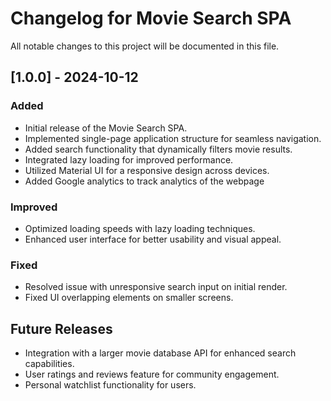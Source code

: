 
# Changelog for Movie Search SPA

All notable changes to this project will be documented in this file.

## [1.0.0] - 2024-10-12
### Added
- Initial release of the Movie Search SPA.
- Implemented single-page application structure for seamless navigation.
- Added search functionality that dynamically filters movie results.
- Integrated lazy loading for improved performance.
- Utilized Material UI for a responsive design across devices.
- Added Google analytics to track analytics of the webpage

### Improved 
- Optimized loading speeds with lazy loading techniques.
- Enhanced user interface for better usability and visual appeal.

### Fixed
- Resolved issue with unresponsive search input on initial render.
- Fixed UI overlapping elements on smaller screens.

## Future Releases 
- Integration with a larger movie database API for enhanced search capabilities.
- User ratings and reviews feature for community engagement.
- Personal watchlist functionality for users.
